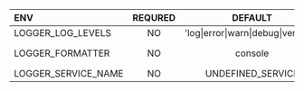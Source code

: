 | ENV                 | REQURED |              DEFAULT               | DESCRIPTION                 |
| :------------------ | :-----: | :--------------------------------: | :-------------------------- |
| LOGGER_LOG_LEVELS   |   NO    | 'log\|error\|warn\|debug\|verbose' | Log levels                  |
| LOGGER_FORMATTER    |   NO    |              console               | Formatter (google\|console) |
| LOGGER_SERVICE_NAME |   NO    |         UNDEFINED_SERVICE          | Service name                |
